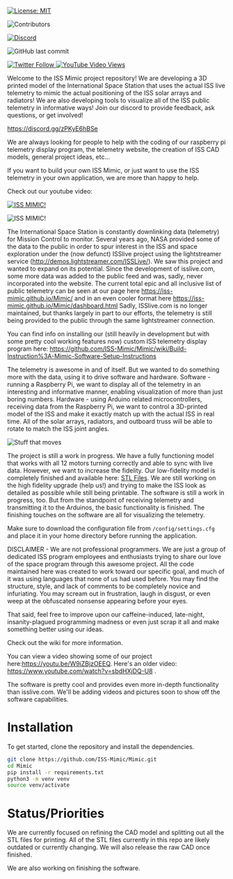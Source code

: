 [
![License: MIT](https://img.shields.io/badge/License-MIT-blue.svg)
](https://opensource.org/licenses/MIT)




![Contributors](https://img.shields.io/github/contributors-anon/ISS-Mimic/Mimic)

[
![Discord](https://img.shields.io/discord/764217406041882684)
](https://discord.gg/zPKyE6hBSe)




![GitHub last commit](https://img.shields.io/github/last-commit/ISS-Mimic/Mimic)

[
![Twitter Follow](https://img.shields.io/twitter/follow/ISS_Mimic?style=social)
](https://twitter.com/ISS_Mimic)
[
![YouTube Video Views](https://img.shields.io/youtube/views/W9iZBjzOEEQ?style=social)
](https://www.youtube.com/watch?v=W9iZBjzOEEQ)




Welcome to the ISS Mimic project repository! We are developing a 3D printed model of the International Space Station that uses the actual ISS live telemetry to mimic the actual positioning of the ISS solar arrays and radiators! We are also developing tools to visualize all of the ISS public telemetry in informative ways! Join our discord to provide feedback, ask questions, or get involved! 

https://discord.gg/zPKyE6hBSe

We are always looking for people to help with the coding of our raspberry pi telemetry display program, the telemetry website, the creation of ISS CAD models, general project ideas, etc... 

If you want to build your own ISS Mimic, or just want to use the ISS telemetry in your own application, we are more than happy to help. 

Check out our youtube video:

[
![ISS MIMIC!](https://img.youtube.com/vi/W9iZBjzOEEQ/0.jpg)
](https://www.youtube.com/watch?v=W9iZBjzOEEQ)





![ISS MIMIC!](https://github.com/ISS-Mimic/Mimic/blob/master/Pi/img/main/ISSmimicLogoPartsGroundtrack.png)






The International Space Station is constantly downlinking data (telemetry) for Mission Control to monitor. Several years ago, NASA provided some of the data to the public in order to spur interest in the ISS and space exploration under the (now defunct) ISSlive project using the lightstreamer service (http://demos.lightstreamer.com/ISSLive/). We saw this project and wanted to expand on its potential. Since the development of isslive.com, some more data was added to the public feed and was, sadly, never incorporated into the website. The current total epic and all inclusive list of public telemetry can be seen at our page here https://iss-mimic.github.io/Mimic/ and in an even cooler format here https://iss-mimic.github.io/Mimic/dashboard.html Sadly, ISSlive.com is no longer maintained, but thanks largely in part to our efforts, the telemetry is still being provided to the public through the same lightstreamer connection. 

You can find info on installing our (still heavily in development but with some pretty cool working features now) custom ISS telemetry display program here: https://github.com/ISS-Mimic/Mimic/wiki/Build-Instruction%3A-Mimic-Software-Setup-Instructions




The telemetry is awesome in and of itself. But we wanted to do something more with the data, using it to drive software and hardware. Software - running a Raspberry Pi, we want to display all of the telemetry in an interesting and informative manner, enabling visualization of more than just boring numbers. Hardware - using Arduino related microcontrollers, receiving data from the Raspberry Pi, we want to control a 3D-printed model of the ISS and make it exactly match up with the actual ISS in real time. All of the solar arrays, radiators, and outboard truss will be able to rotate to match the ISS joint angles.





![Stuff that moves](http://i.imgur.com/ByhYKrL.png)





The project is still a work in progress. We have a fully functioning model that works with all 12 motors turning correctly and able to sync with live data. However, we want to increase the fidelity. Our low-fidelity model is completely finished and available here: [STL Files](https://github.com/ISS-Mimic/Mimic/tree/main/3D_Printing). We are still working on the high fidelity upgrade (help us!) and trying to make the ISS look as detailed as possible while still being printable. The software is still a work in progress, too. But from the standpoint of receiving telemetry and transmitting it to the Arduinos, the basic functionality is finished. The finishing touches on the software are all for visualizing the telemetry.



Make sure to download the configuration file from `/config/settings.cfg` and place it in your home directory before running the application.



DISCLAIMER - We are not professional programmers. We are just a group of dedicated ISS program employees and enthusiasts trying to share our love of the space program through this awesome project. All the code maintained here was created to work toward our specific goal, and much of it was using languages that none of us had used before. You may find the structure, style, and lack of comments to be completely novice and infuriating. You may scream out in frustration, laugh in disgust, or even weep at the obfuscated nonsense appearing before your eyes. 

That said, feel free to improve upon our caffeine-induced, late-night, insanity-plagued programming madness or even just scrap it all and make something better using our ideas.

Check out the wiki for more information.

You can view a video showing some of our project here:https://youtu.be/W9iZBjzOEEQ. Here's an older video: https://www.youtube.com/watch?v=sbdHXjDQ-U8 .

The software is pretty cool and provides even more in-depth functionality than isslive.com. We'll be adding videos and pictures soon to show off the software capabilities.

# Installation
To get started, clone the repository and install the dependencies.
```bash
git clone https://github.com/ISS-Mimic/Mimic.git
cd Mimic
pip install -r requirements.txt
python3 -m venv venv
source venv/activate
```






# Status/Priorities
We are currently focused on refining the CAD model and splitting out all the STL files for printing. All of the STL files currently in this repo are likely outdated or currently changing. We will also release the raw CAD once finished.

We are also working on finishing the software.
